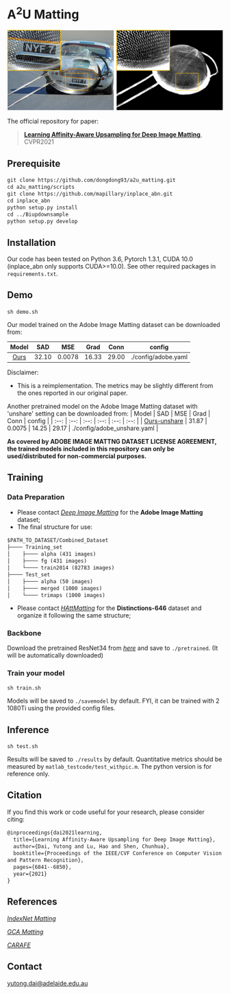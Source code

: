 # A<sup>2</sup>U Matting

<p align="center">
  <img src="example.png" width="800" title="Example"/>
</p>

The official repository for paper:

> [**Learning Affinity-Aware Upsampling for Deep Image Matting**](https://openaccess.thecvf.com/content/CVPR2021/papers/Dai_Learning_Affinity-Aware_Upsampling_for_Deep_Image_Matting_CVPR_2021_paper.pdf),
> CVPR2021


## Prerequisite
```shell
git clone https://github.com/dongdong93/a2u_matting.git
cd a2u_matting/scripts
git clone https://github.com/mapillary/inplace_abn.git
cd inplace_abn
python setup.py install
cd ../Biupdownsample
python setup.py develop
```

## Installation
Our code has been tested on Python 3.6, Pytorch 1.3.1, CUDA 10.0 (inplace_abn only supports CUDA>=10.0). See other required packages in `requirements.txt`.


## Demo

    sh demo.sh

Our model trained on the Adobe Image Matting dataset can be downloaded from:

| Model | SAD | MSE | Grad | Conn | config |
| :--: | :--: | :--: | :--: | :--: | :--: |
| [Ours](https://drive.google.com/file/d/1hGe86w611FKl8YaTD3YWXlHDC0XIATyh/view?usp=sharing) | 32.10 | 0.0078 | 16.33 | 29.00 | ./config/adobe.yaml |
 
Disclaimer:
- This is a reimplementation. The metrics may be slightly different from the ones reported in our original paper.

Another pretrained model on the Adobe Image Matting dataset with 'unshare' setting can be downloaded from:
| Model | SAD | MSE | Grad | Conn | config |
| :--: | :--: | :--: | :--: | :--: | :--: |
| [Ours-unshare](https://drive.google.com/file/d/1CGunN8gMHDypUzWzsj5xfa0I9bM16kyJ/view?usp=sharing) | 31.87 | 0.0075 | 14.25 | 29.17 | ./config/adobe_unshare.yaml |

**As covered by ADOBE IMAGE MATTNG DATASET LICENSE AGREEMENT, the trained models included in this repository can only be used/distributed for non-commercial purposes.**


## Training
### Data Preparation
- Please contact [*Deep Image Matting*](https://openaccess.thecvf.com/content_cvpr_2017/papers/Xu_Deep_Image_Matting_CVPR_2017_paper.pdf) for the **Adobe Image Matting** dataset;
- The final structure for use:

````
$PATH_TO_DATASET/Combined_Dataset
├──── Training_set
│    ├──── alpha (431 images)
│    ├──── fg (431 images)
│    └──── train2014 (82783 images)
├──── Test_set
│    ├──── alpha (50 images)
│    ├──── merged (1000 images)
│    └──── trimaps (1000 images)
````

- Please contact [*HAttMatting*](https://openaccess.thecvf.com/content_CVPR_2020/papers/Qiao_Attention-Guided_Hierarchical_Structure_Aggregation_for_Image_Matting_CVPR_2020_paper.pdf) for the **Distinctions-646** dataset and organize it following the same structure; 


### Backbone
Download the pretrained ResNet34 from [*here*](https://github.com/mapillary/inplace_abn) and save to `./pretrained`. (It will be automatically downloaded)

### Train your model

    sh train.sh

Models will be saved to `./savemodel` by default. FYI, it can be trained with 2 1080Ti using the provided config files. 

## Inference

    sh test.sh
    
Results will be saved to `./results` by default. Quantitative metrics should be measured by `matlab_testcode/test_withpic.m`. The python version is for reference only.

## Citation
If you find this work or code useful for your research, please consider citing:
```
@inproceedings{dai2021learning,
  title={Learning Affinity-Aware Upsampling for Deep Image Matting},
  author={Dai, Yutong and Lu, Hao and Shen, Chunhua},
  booktitle={Proceedings of the IEEE/CVF Conference on Computer Vision and Pattern Recognition},
  pages={6841--6850},
  year={2021}
}

```

## References
[*IndexNet Matting*](https://github.com/poppinace/indexnet_matting)

[*GCA Matting*](https://github.com/Yaoyi-Li/GCA-Matting)

[*CARAFE*](https://github.com/myownskyW7/CARAFE)


## Contact
yutong.dai@adelaide.edu.au


